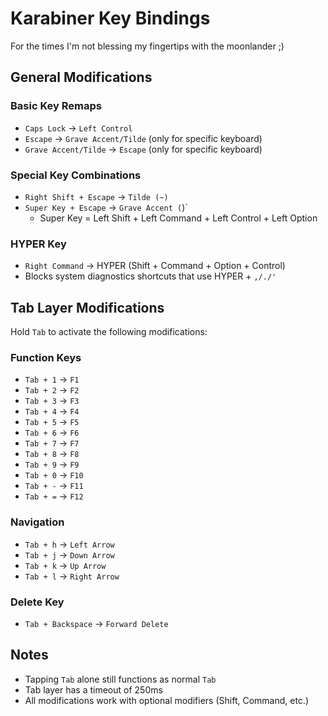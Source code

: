 # Karabiner Key Bindings

For the times I'm not blessing my fingertips with the moonlander ;)

## General Modifications

### Basic Key Remaps
- `Caps Lock` → `Left Control`
- `Escape` → `Grave Accent/Tilde` (only for specific keyboard)
- `Grave Accent/Tilde` → `Escape` (only for specific keyboard)

### Special Key Combinations
- `Right Shift + Escape` → `Tilde (~)`
- `Super Key + Escape` → `Grave Accent (`)` 
  - Super Key = Left Shift + Left Command + Left Control + Left Option

### HYPER Key
- `Right Command` → HYPER (Shift + Command + Option + Control)
- Blocks system diagnostics shortcuts that use HYPER + `,/./'`

## Tab Layer Modifications

Hold `Tab` to activate the following modifications:

### Function Keys
- `Tab + 1` → `F1`
- `Tab + 2` → `F2`
- `Tab + 3` → `F3`
- `Tab + 4` → `F4`
- `Tab + 5` → `F5`
- `Tab + 6` → `F6`
- `Tab + 7` → `F7`
- `Tab + 8` → `F8`
- `Tab + 9` → `F9`
- `Tab + 0` → `F10`
- `Tab + -` → `F11`
- `Tab + =` → `F12`

### Navigation
- `Tab + h` → `Left Arrow`
- `Tab + j` → `Down Arrow`
- `Tab + k` → `Up Arrow`
- `Tab + l` → `Right Arrow`

### Delete Key
- `Tab + Backspace` → `Forward Delete`

## Notes
- Tapping `Tab` alone still functions as normal `Tab`
- Tab layer has a timeout of 250ms
- All modifications work with optional modifiers (Shift, Command, etc.)
